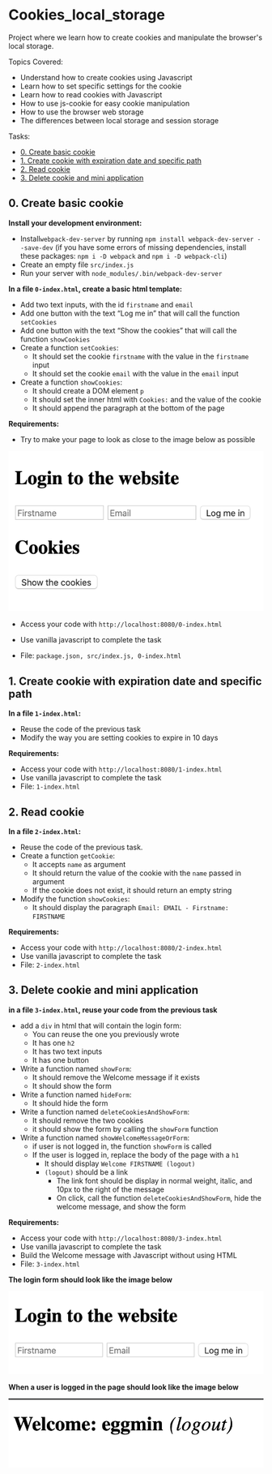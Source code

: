 # Cookies_local_storage
Project where we learn how to create cookies and manipulate the browser's local storage.

Topics Covered:
- Understand how to create cookies using Javascript
- Learn how to set specific settings for the cookie
- Learn how to read cookies with Javascript
- How to use js-cookie for easy cookie manipulation
- How to use the browser web storage
- The differences between local storage and session storage

Tasks:
- [0. Create basic cookie](#0-create-basic-cookie)
- [1. Create cookie with expiration date and specific path](#1-create-cookie-with-expiration-date-and-specific-path)
- [2. Read cookie](#2-read-cookie)
- [3. Delete cookie and mini application](#3-delete-cookie-and-mini-application)

## 0. Create basic cookie
**Install your development environment:**

- Install`webpack-dev-server` by running `npm install webpack-dev-server --save-dev` (if you have some errors of missing dependencies, install these packages: `npm i -D webpack` and `npm i -D webpack-cli`)
- Create an empty file `src/index.js`
- Run your server with `node_modules/.bin/webpack-dev-server`

**In a file `0-index.html`, create a basic html template:**

- Add two text inputs, with the id `firstname` and `email`
- Add one button with the text “Log me in” that will call the function `setCookies`
- Add one button with the text “Show the cookies” that will call the function `showCookies`
- Create a function `setCookies`:
    - It should set the cookie `firstname` with the value in the `firstname` input
    - It should set the cookie `email` with the value in the `email` input
- Create a function `showCookies`:
    - It should create a DOM element `p`
    - It should set the inner html with `Cookies:` and the value of the cookie
    - It should append the paragraph at the bottom of the page

**Requirements:**

- Try to make your page to look as close to the image below as possible

![Expected output](previews/0.png "Expected output")

- Access your code with `http://localhost:8080/0-index.html`
- Use vanilla javascript to complete the task

- File: `package.json, src/index.js, 0-index.html`

## 1. Create cookie with expiration date and specific path
**In a file `1-index.html`:**
- Reuse the code of the previous task
- Modify the way you are setting cookies to expire in 10 days

**Requirements:**
- Access your code with `http://localhost:8080/1-index.html`
- Use vanilla javascript to complete the task
- File: `1-index.html`

## 2. Read cookie
**In a file `2-index.html`:**
- Reuse the code of the previous task.
- Create a function `getCookie`:
    - It accepts `name` as argument
    - It should return the value of the cookie with the `name` passed in argument
    - If the cookie does not exist, it should return an empty string
- Modify the function `showCookies`:
    - It should display the paragraph `Email: EMAIL - Firstname: FIRSTNAME`

**Requirements:**
- Access your code with `http://localhost:8080/2-index.html`
- Use vanilla javascript to complete the task
- File: `2-index.html`

## 3. Delete cookie and mini application
**in a file `3-index.html`, reuse your code from the previous task**
- add a `div` in html that will contain the login form:
    - You can reuse the one you previously wrote
    - It has one `h2`
    - It has two text inputs
    - It has one button
- Write a function named `showForm`:
    - It should remove the Welcome message if it exists
    - It should show the form
- Write a function named `hideForm`:
    - It should hide the form
- Write a function named `deleteCookiesAndShowForm`:
    - It should remove the two cookies
    - it should show the form by calling the `showForm` function
- Write a function named `showWelcomeMessageOrForm`:
    - if user is not logged in, the function `showForm` is called
    - If the user is logged in, replace the body of the page with a `h1`
        - It should display `Welcome FIRSTNAME (logout)`
        - `(logout)` should be a link
            - The link font should be display in normal weight, italic, and 10px to the right of the message
            - On click, call the function `deleteCookiesAndShowForm`, hide the welcome message, and show the form

**Requirements:**
- Access your code with `http://localhost:8080/3-index.html`
- Use vanilla javascript to complete the task
- Build the Welcome message with Javascript without using HTML
- File: `3-index.html`

**The login form should look like the image below**

![Form](previews/3-form.png "Form")

**When a user is logged in the page should look like the image below**

![Logged In](previews/3-logged.png "Logged In")